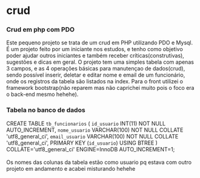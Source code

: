 # crud
<h3>Crud em php com PDO</h3>

Este pequeno projeto se trata de um crud em PHP utilizando PDO e Mysql. 
É um projeto feito por um iniciante nos estudos, e tenho como objetivo poder ajudar outros iniciantes e também receber críticas(construtivas), sugestões e dicas em geral.
O projeto tem uma simples tabela com apenas 3 campos, e as 4 operações básicas para manutençao de dados(crud), sendo possível inserir, deletar e editar nome e email de um
funcionário, onde os registros da tabela são listados na index. Para o front utilizei o framework bootstrap(não reparem mas não caprichei muito pois o foco era o back-end mesmo
hehehe).

<h3>Tabela no banco de dados</h3>

CREATE TABLE `tb_funcionarios` (
  	`id_usuario` INT(11) NOT NULL AUTO_INCREMENT,
  	`nome_usuario` VARCHAR(100) NOT NULL COLLATE 'utf8_general_ci',
  	`email_usuario` VARCHAR(100) NOT NULL COLLATE 'utf8_general_ci',
  	PRIMARY KEY (`id_usuario`) USING BTREE
  )
  COLLATE='utf8_general_ci'
  ENGINE=InnoDB
  AUTO_INCREMENT=1;<br><br>
 Os nomes das colunas da tabela estão como usuario pq estava com outro projeto em andamento e acabei misturando hehehe

